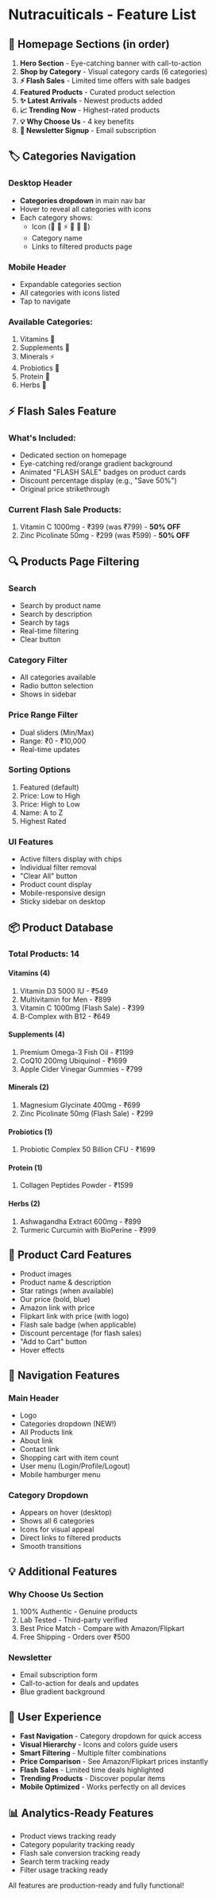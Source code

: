 # Nutracuiticals - Feature List

## 🎯 Homepage Sections (in order)

1. **Hero Section** - Eye-catching banner with call-to-action
2. **Shop by Category** - Visual category cards (6 categories)
3. **⚡ Flash Sales** - Limited time offers with sale badges
4. **Featured Products** - Curated product selection
5. **✨ Latest Arrivals** - Newest products added
6. **📈 Trending Now** - Highest-rated products
7. **💡 Why Choose Us** - 4 key benefits
8. **📧 Newsletter Signup** - Email subscription

## 🏷️ Categories Navigation

### Desktop Header
- **Categories dropdown** in main nav bar
- Hover to reveal all categories with icons
- Each category shows:
  - Icon (💊 🌿 ⚡ 🦠 💪 🍃)
  - Category name
  - Links to filtered products page

### Mobile Header
- Expandable categories section
- All categories with icons listed
- Tap to navigate

### Available Categories:
1. Vitamins 💊
2. Supplements 🌿
3. Minerals ⚡
4. Probiotics 🦠
5. Protein 💪
6. Herbs 🍃

## ⚡ Flash Sales Feature

### What's Included:
- Dedicated section on homepage
- Eye-catching red/orange gradient background
- Animated "FLASH SALE" badges on product cards
- Discount percentage display (e.g., "Save 50%")
- Original price strikethrough

### Current Flash Sale Products:
1. Vitamin C 1000mg - ₹399 (was ₹799) - **50% OFF**
2. Zinc Picolinate 50mg - ₹299 (was ₹599) - **50% OFF**

## 🔍 Products Page Filtering

### Search
- Search by product name
- Search by description
- Search by tags
- Real-time filtering
- Clear button

### Category Filter
- All categories available
- Radio button selection
- Shows in sidebar

### Price Range Filter
- Dual sliders (Min/Max)
- Range: ₹0 - ₹10,000
- Real-time updates

### Sorting Options
1. Featured (default)
2. Price: Low to High
3. Price: High to Low
4. Name: A to Z
5. Highest Rated

### UI Features
- Active filters display with chips
- Individual filter removal
- "Clear All" button
- Product count display
- Mobile-responsive design
- Sticky sidebar on desktop

## 📦 Product Database

### Total Products: 14

#### Vitamins (4)
1. Vitamin D3 5000 IU - ₹549
2. Multivitamin for Men - ₹899
3. Vitamin C 1000mg (Flash Sale) - ₹399
4. B-Complex with B12 - ₹649

#### Supplements (4)
1. Premium Omega-3 Fish Oil - ₹1199
2. CoQ10 200mg Ubiquinol - ₹1699
3. Apple Cider Vinegar Gummies - ₹799

#### Minerals (2)
1. Magnesium Glycinate 400mg - ₹699
2. Zinc Picolinate 50mg (Flash Sale) - ₹299

#### Probiotics (1)
1. Probiotic Complex 50 Billion CFU - ₹1699

#### Protein (1)
1. Collagen Peptides Powder - ₹1599

#### Herbs (2)
1. Ashwagandha Extract 600mg - ₹899
2. Turmeric Curcumin with BioPerine - ₹999

## 🎨 Product Card Features

- Product images
- Product name & description
- Star ratings (when available)
- Our price (bold, blue)
- Amazon link with price
- Flipkart link with price (with logo)
- Flash sale badge (when applicable)
- Discount percentage (for flash sales)
- "Add to Cart" button
- Hover effects

## 🚀 Navigation Features

### Main Header
- Logo
- Categories dropdown (NEW!)
- All Products link
- About link
- Contact link
- Shopping cart with item count
- User menu (Login/Profile/Logout)
- Mobile hamburger menu

### Category Dropdown
- Appears on hover (desktop)
- Shows all 6 categories
- Icons for visual appeal
- Direct links to filtered products
- Smooth transitions

## 💡 Additional Features

### Why Choose Us Section
1. 100% Authentic - Genuine products
2. Lab Tested - Third-party verified
3. Best Price Match - Compare with Amazon/Flipkart
4. Free Shipping - Orders over ₹500

### Newsletter
- Email subscription form
- Call-to-action for deals and updates
- Blue gradient background

## 🎯 User Experience

- **Fast Navigation** - Category dropdown for quick access
- **Visual Hierarchy** - Icons and colors guide users
- **Smart Filtering** - Multiple filter combinations
- **Price Comparison** - See Amazon/Flipkart prices instantly
- **Flash Sales** - Limited time deals highlighted
- **Trending Products** - Discover popular items
- **Mobile Optimized** - Works perfectly on all devices

## 📊 Analytics-Ready Features

- Product views tracking ready
- Category popularity tracking ready
- Flash sale conversion tracking ready
- Search term tracking ready
- Filter usage tracking ready

All features are production-ready and fully functional!

